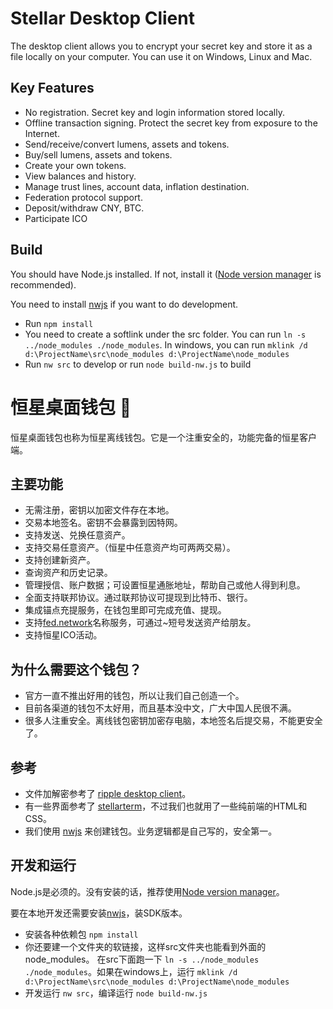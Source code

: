 # Stellar Desktop Client

The desktop client allows you to encrypt your secret key and store it as a file locally on your computer. You can use it on Windows, Linux and Mac.

## Key Features

- No registration. Secret key and login information stored locally.
- Offline transaction signing. Protect the secret key from exposure to the Internet.
- Send/receive/convert lumens, assets and tokens.
- Buy/sell lumens, assets and tokens.
- Create your own tokens.
- View balances and history.
- Manage trust lines, account data, inflation destination.
- Federation protocol support.
- Deposit/withdraw CNY, BTC.
- Participate ICO

## Build

You should have Node.js installed. If not, install it ([Node version manager](https://github.com/creationix/nvm) is recommended).

You need to install [nwjs](https://nwjs.io) if you want to do development.  

- Run `npm install`
- You need to create a softlink under the src folder. You can run `ln -s ../node_modules ./node_modules`. In windows, you can run `mklink /d d:\ProjectName\src\node_modules d:\ProjectName\node_modules`
- Run `nw src` to develop or run `node build-nw.js` to build


# 恒星桌面钱包 🚀

恒星桌面钱包也称为恒星离线钱包。它是一个注重安全的，功能完备的恒星客户端。

## 主要功能

- 无需注册，密钥以加密文件存在本地。
- 交易本地签名。密钥不会暴露到因特网。
- 支持发送、兑换任意资产。
- 支持交易任意资产。（恒星中任意资产均可两两交易）。
- 支持创建新资产。
- 查询资产和历史记录。
- 管理授信、账户数据；可设置恒星通胀地址，帮助自己或他人得到利息。
- 全面支持联邦协议。通过联邦协议可提现到比特币、银行。
- 集成锚点充提服务，在钱包里即可完成充值、提现。
- 支持[fed.network](https://fed.network/)名称服务，可通过~短号发送资产给朋友。
- 支持恒星ICO活动。

## 为什么需要这个钱包？

- 官方一直不推出好用的钱包，所以让我们自己创造一个。
- 目前各渠道的钱包不太好用，而且基本没中文，广大中国人民很不满。
- 很多人注重安全。离线钱包密钥加密存电脑，本地签名后提交易，不能更安全了。

## 参考

- 文件加解密参考了 [ripple desktop client](https://github.com/ripple/ripple-client-desktop)。
- 有一些界面参考了 [stellarterm](https://github.com/stellarterm)，不过我们也就用了一些纯前端的HTML和CSS。
- 我们使用 [nwjs](https://nwjs.io) 来创建钱包。业务逻辑都是自己写的，安全第一。

## 开发和运行

Node.js是必须的。没有安装的话，推荐使用[Node version manager](https://github.com/creationix/nvm)。

要在本地开发还需要安装[nwjs](https://nwjs.io)，装SDK版本。 

- 安装各种依赖包 `npm install`
- 你还要建一个文件夹的软链接，这样src文件夹也能看到外面的node_modules。 在src下面跑一下 `ln -s ../node_modules ./node_modules`。如果在windows上，运行 `mklink /d d:\ProjectName\src\node_modules d:\ProjectName\node_modules`
- 开发运行 `nw src`，编译运行  `node build-nw.js`